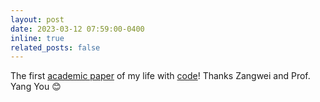 ```yaml
---
layout: post
date: 2023-03-12 07:59:00-0400
inline: true
related_posts: false
---
```


The first [academic paper](https://arxiv.org/abs/2303.06628) of my life with [code](https://github.com/Thunderbeee/ZSCL)! Thanks Zangwei and Prof. Yang You  :blush:
